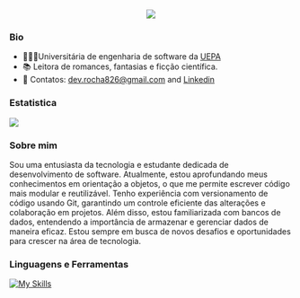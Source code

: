 <h1 align="center">
<img src="https://readme-typing-svg.herokuapp.com/?font=Righteous&size=35&center=true&vCenter=true&width=500&height=70&color=F71899&duration=4000&lines=Seja+bem-vido(a)!+👋;+Sou+Letícia+Juliana+👩🏻‍💻;+Howdy!+👋;+I'm+Letícia+Juliana+👩🏻‍💻;" />
</h1> 

### Bio
- 👩🏻‍🎓Universitária de engenharia de software da [UEPA](https://www.uepa.br/)
- 📚 Leitora de romances, fantasias e ficção científica. 
- 📨 Contatos: dev.rocha826@gmail.com and [Linkedin](https://www.linkedin.com/in/leticia826souza/)
### Estatistica
 <div height="180em"><img  src="https://github-readme-stats.vercel.app/api?username=leh826&theme=neon&show_icons=true"></div> 

### Sobre mim
Sou uma entusiasta da tecnologia e estudante dedicada de desenvolvimento de software. Atualmente, estou aprofundando meus conhecimentos em orientação a objetos, o que me permite escrever código mais modular e reutilizável. Tenho experiência com versionamento de código usando Git, garantindo um controle eficiente das alterações e colaboração em projetos. Além disso, estou familiarizada com bancos de dados, entendendo a importância de armazenar e gerenciar dados de maneira eficaz. Estou sempre em busca de novos desafios e oportunidades para crescer na área de tecnologia.

### Linguagens e Ferramentas
 
 [![My Skills](https://skillicons.dev/icons?i=git,java,react,html,css,cs,mysql,postgresql,docker)](https://skillicons.dev)
</div>

